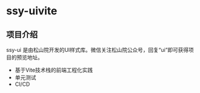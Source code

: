 # ssy-uivite

## 项目介绍

ssy-ui 是由松山院开发的UI样式库。微信关注松山院公众号，回复“ui”即可获得项目的预览地址。

- 基于Vite技术栈的前端工程化实践
- 单元测试
- CI/CD

